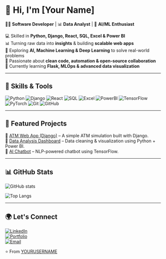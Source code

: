 # 👋 Hi, I'm [Your Name]  

👨‍💻 **Software Developer** | 📊 **Data Analyst** | 🤖 **AI/ML Enthusiast**  

💻 Skilled in **Python, Django, React, SQL, Excel & Power BI**  
📊 Turning raw data into **insights** & building **scalable web apps**  
🤖 Exploring **AI, Machine Learning & Deep Learning** to solve real-world problems  
🚀 Passionate about **clean code, automation & open-source collaboration**  
🌱 Currently learning **Flask, MLOps & advanced data visualization**  

---

## 🚀 Skills & Tools  
![Python](https://img.shields.io/badge/Python-3776AB?style=for-the-badge&logo=python&logoColor=white)
![Django](https://img.shields.io/badge/Django-092E20?style=for-the-badge&logo=django&logoColor=white)
![React](https://img.shields.io/badge/React-20232A?style=for-the-badge&logo=react&logoColor=61DAFB)
![SQL](https://img.shields.io/badge/SQL-003B57?style=for-the-badge&logo=postgresql&logoColor=white)
![Excel](https://img.shields.io/badge/Excel-217346?style=for-the-badge&logo=microsoft-excel&logoColor=white)
![PowerBI](https://img.shields.io/badge/Power%20BI-F2C811?style=for-the-badge&logo=powerbi&logoColor=black)
![TensorFlow](https://img.shields.io/badge/TensorFlow-FF6F00?style=for-the-badge&logo=tensorflow&logoColor=white)
![PyTorch](https://img.shields.io/badge/PyTorch-EE4C2C?style=for-the-badge&logo=pytorch&logoColor=white)
![Git](https://img.shields.io/badge/Git-F05032?style=for-the-badge&logo=git&logoColor=white)
![GitHub](https://img.shields.io/badge/GitHub-181717?style=for-the-badge&logo=github&logoColor=white)

---

## 📂 Featured Projects  
🔹 [ATM Web App (Django)](https://github.com/YOURUSERNAME/atm_web_app) – A simple ATM simulation built with Django.  
🔹 [Data Analysis Dashboard](https://github.com/YOURUSERNAME/data-analysis-dashboard) – Data cleaning & visualization using Python + Power BI.  
🔹 [AI Chatbot](https://github.com/YOURUSERNAME/ai-chatbot) – NLP-powered chatbot using TensorFlow.  

---

## 📊 GitHub Stats  

![GitHub stats](https://github-readme-stats.vercel.app/api?username=YOURUSERNAME&show_icons=true&theme=tokyonight)  

![Top Langs](https://github-readme-stats.vercel.app/api/top-langs/?username=YOURUSERNAME&layout=compact&theme=tokyonight)  

---

## 🌍 Let's Connect  
[![LinkedIn](https://img.shields.io/badge/LinkedIn-0A66C2?style=for-the-badge&logo=linkedin&logoColor=white)](https://linkedin.com/in/YOUR-LINKEDIN)  
[![Portfolio](https://img.shields.io/badge/Portfolio-000000?style=for-the-badge&logo=About.me&logoColor=white)](https://YOURPORTFOLIO.com)  
[![Email](https://img.shields.io/badge/Email-D14836?style=for-the-badge&logo=gmail&logoColor=white)](mailto:YOUREMAIL@example.com)  

⭐️ From [YOURUSERNAME](https://github.com/YOURUSERNAME)  
